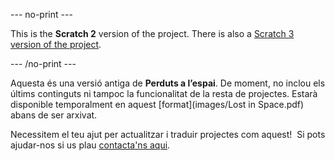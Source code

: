--- no-print ---

This is the **Scratch 2** version of the project. There is also a [Scratch 3 version of the project](https://projects.raspberrypi.org/ca-ES/projects/lost-in-space).

--- /no-print ---

Aquesta és una versió antiga de **Perduts a l’espai**. De moment, no inclou els últims continguts ni tampoc la funcionalitat de la resta de projectes. Estarà disponible temporalment en aquest [format](images/Lost in Space.pdf) abans de ser arxivat. 

Necessitem el teu ajut per actualitzar i traduir projectes com aquest!  Si pots ajudar-nos si us plau [contacta'ns aqui](https://rpf.io/translators).
